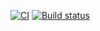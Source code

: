 [![CI](https://github.com/MiXACT/yarnGoblin/actions/workflows/web.yml/badge.svg)](https://github.com/MiXACT/yarnGoblin/actions/workflows/web.yml)
[![Build status](https://ci.appveyor.com/api/projects/status/own6lgv9l8mn3w8x?svg=true)](https://ci.appveyor.com/project/MiXACT/yarngoblin)